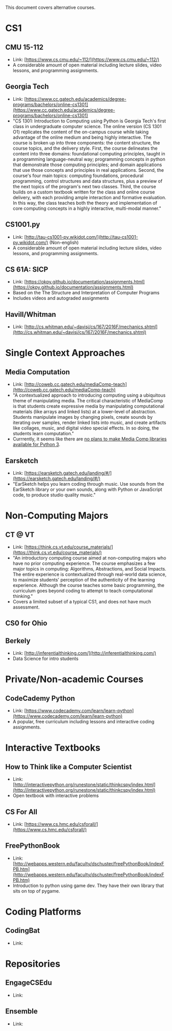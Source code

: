 This document covers alternative courses.


CS1
===

CMU 15-112
----------

* Link: [https://www.cs.cmu.edu/~112/](https://www.cs.cmu.edu/~112/)
* A considerable amount of open material including lecture slides, video lessons, and programming assignments.

Georgia Tech
------------

* Link: [https://www.cc.gatech.edu/academics/degree-programs/bachelors/online-cs1301](https://www.cc.gatech.edu/academics/degree-programs/bachelors/online-cs1301)
* "CS 1301: Introduction to Computing using Python is Georgia Tech's first class in undergraduate computer science. The online version (CS 1301 O1) replicates the content of the on-campus course while taking advantage of the online medium and being highly interactive. The course is broken up into three components: the content structure, the course topics, and the delivery style. First, the course delineates the content into three domains: foundational computing principles, taught in a programming language-neutral way; programming concepts in python that demonstrate those computing principles; and domain applications that use those concepts and principles in real applications. Second, the course's four main topics: computing foundations, procedural programming, control structures and data structures, plus a preview of the next topics of the program's next two classes. Third, the course builds on a custom textbook written for the class and online course delivery, with each providing ample interaction and formative evaluation. In this way, the class teaches both the theory and implementation of core computing concepts in a highly interactive, multi-modal manner."

CS1001.py
---------

* Link: [http://tau-cs1001-py.wikidot.com/](http://tau-cs1001-py.wikidot.com/) (Non-english)
* A considerable amount of open material including lecture slides, video lessons, and programming assignments.

CS 61A: SICP
------------
* Link: [https://okpy.github.io/documentation/assignments.html](https://okpy.github.io/documentation/assignments.html)
* Based on the The Structure and Interpretation of Computer Programs
* Includes videos and autograded assignments

Havill/Whitman
--------------
* Link: [http://cs.whitman.edu/~davisj/cs/167/2016F/mechanics.shtml](http://cs.whitman.edu/~davisj/cs/167/2016F/mechanics.shtml)


Single Context Approaches
=========================

Media Computation
-----------------

* Link: [http://coweb.cc.gatech.edu/mediaComp-teach](http://coweb.cc.gatech.edu/mediaComp-teach)
* "A contextualized approach to introducing computing using a ubiquitous theme of manipulating media. The critical characteristic of MediaComp is that students create expressive media by manipulating computational materials (like arrays and linked lists) at a lower-level of abstraction. Students manipulate images by changing pixels, create sounds by iterating over samples, render linked lists into music, and create artifacts like collages, music, and digital video special effects. In so doing, the students learn computation."
* Currrently, it seems like there are [no plans to make Media Comp libraries available for Python 3](https://computinged.wordpress.com/2016/08/19/where-are-the-python-3-libraries-for-media-computation/).

Earsketch
---------

* Link: [https://earsketch.gatech.edu/landing/#/](https://earsketch.gatech.edu/landing/#/)
* "EarSketch helps you learn coding through music. Use sounds from the EarSketch library or your own sounds, along with Python or JavaScript code, to produce studio quality music."

Non-Computing Majors
====================

CT @ VT
-------
* Link: [https://think.cs.vt.edu/course_materials/](https://think.cs.vt.edu/course_materials/)
* "An introductory computing course aimed at non-computing majors who have no prior computing experience. The course emphasizes a few major topics in computing: Algorithms, Abstractions, and Social Impacts. The entire experience is contextualized through real-world data science, to maximize students' perception of the authenticity of the learning experience. Although the course teaches some basic programming, the curriculum goes beyond coding to attempt to teach computational thinking."
* Covers a limited subset of a typical CS1, and does not have much assessment.

CS0 for Ohio
------------

Berkely
-------
* Link: [http://inferentialthinking.com/](http://inferentialthinking.com/)
* Data Science for intro students

Private/Non-academic Courses
============================

CodeCademy Python
-----------------

* Link: [https://www.codecademy.com/learn/learn-python](https://www.codecademy.com/learn/learn-python)
* A popular, free curriculum including lessons and interactive coding assignments.

Interactive Textbooks
=====================

How to Think like a Computer Scientist
--------------------------------------

* Link: [http://interactivepython.org/runestone/static/thinkcspy/index.html](http://interactivepython.org/runestone/static/thinkcspy/index.html)
* Open textbook with interactive problems

CS For All
----------

* Link: [https://www.cs.hmc.edu/csforall/](https://www.cs.hmc.edu/csforall/)

FreePythonBook
--------------

* Link: [http://webapps.western.edu/faculty/dschuster/freePythonBook/indexFPB.htm](http://webapps.western.edu/faculty/dschuster/freePythonBook/indexFPB.htm)
* Introduction to python using game dev. They have their own library that sits on top of pygame.

Coding Platforms
================

CodingBat
---------

* Link: []()

Repositories
============

EngageCSEdu
-----------

* Link: 

Ensemble
--------

* Link: 